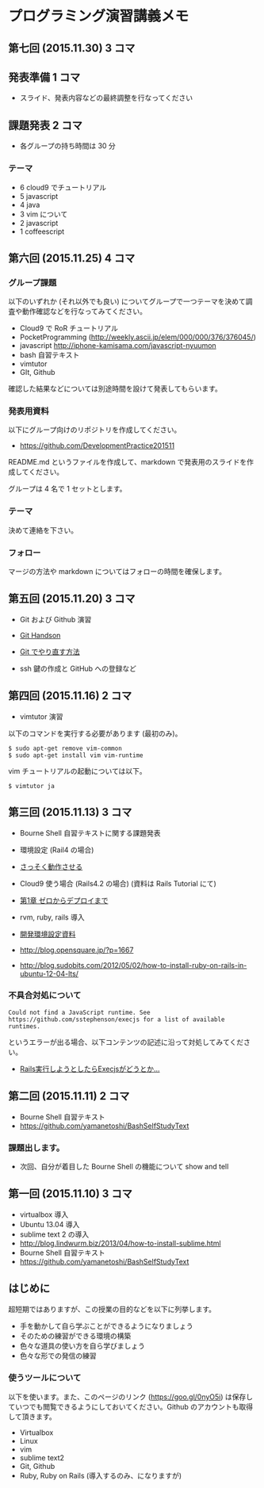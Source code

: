 # プログラミング演習講義メモ

## 第七回 (2015.11.30) 3 コマ

## 発表準備 1 コマ

- スライド、発表内容などの最終調整を行なってください

## 課題発表 2 コマ

- 各グループの持ち時間は 30 分

### テーマ

- 6 cloud9 でチュートリアル
- 5 javascript
- 4 java
- 3 vim について
- 2 javascript
- 1 coffeescript

## 第六回 (2015.11.25) 4 コマ

### グループ課題

以下のいずれか (それ以外でも良い) についてグループで一つテーマを決めて調査や動作確認などを行なってみてください。

- Cloud9 で RoR チュートリアル
- PocketProgramming (http://weekly.ascii.jp/elem/000/000/376/376045/)
- javascript http://iphone-kamisama.com/javascript-nyuumon
- bash 自習テキスト
- vimtutor
- GIt, Github

確認した結果などについては別途時間を設けて発表してもらいます。

### 発表用資料

以下にグループ向けのリポジトリを作成してください。

- https://github.com/DevelopmentPractice201511

README.md というファイルを作成して、markdown で発表用のスライドを作成してください。

グループは 4 名で 1 セットとします。

### テーマ

決めて連絡を下さい。

### フォロー

マージの方法や markdown についてはフォローの時間を確保します。


## 第五回 (2015.11.20) 3 コマ

- Git および Github 演習

 - [Git Handson](https://github.com/yamanetoshi/Git-Handson/blob/master/tutorial.md)
 - [Git でやり直す方法](https://github.com/yamanetoshi/Git-Handson/blob/master/retry.md)

- ssh 鍵の作成と GitHub への登録など

## 第四回 (2015.11.16) 2 コマ

- vimtutor 演習

以下のコマンドを実行する必要があります (最初のみ)。

```
$ sudo apt-get remove vim-common
$ sudo apt-get install vim vim-runtime
```

vim チュートリアルの起動については以下。

```
$ vimtutor ja
```

## 第三回 (2015.11.13) 3 コマ

- Bourne Shell 自習テキストに関する課題発表

- 環境設定 (Rail4 の場合)
 - [さっそく動作させる](http://railstutorial.jp/chapters/beginning?version=4.0#sec-up_and_running)


- Cloud9 使う場合 (Rails4.2 の場合) (資料は Rails Tutorial にて)
 - [第1章 ゼロからデプロイまで](http://railstutorial.jp/chapters/beginning?version=4.2#cha-beginning)


- rvm, ruby, rails 導入
 - [開発環境設定資料](https://github.com/DevelopmentPractice201308/material/blob/master/installation.md)
 - http://blog.opensquare.jp/?p=1667
 - http://blog.sudobits.com/2012/05/02/how-to-install-ruby-on-rails-in-ubuntu-12-04-lts/

### 不具合対処について

```
Could not find a JavaScript runtime. See https://github.com/sstephenson/execjs for a list of available runtimes.
```

というエラーが出る場合、以下コンテンツの記述に沿って対処してみてください。

- [Rails実行しようとしたらExecjsがどうとか…](http://qiita.com/timadayon/items/21201378bbb6034c9edb)


## 第二回 (2015.11.11) 2 コマ

- Bourne Shell 自習テキスト
 - https://github.com/yamanetoshi/BashSelfStudyText

### 課題出します。

- 次回、自分が着目した Bourne Shell の機能について show and tell

## 第一回 (2015.11.10) 3 コマ

- virtualbox 導入
- Ubuntu 13.04 導入
- sublime text 2 の導入
 - http://blog.lindwurm.biz/2013/04/how-to-install-sublime.html
- Bourne Shell 自習テキスト
 - https://github.com/yamanetoshi/BashSelfStudyText

## はじめに

超短期ではありますが、この授業の目的などを以下に列挙します。

- 手を動かして自ら学ぶことができるようになりましょう
- そのための練習ができる環境の構築
- 色々な道具の使い方を自ら学びましょう
- 色々な形での発信の練習

### 使うツールについて

以下を使います。また、このページのリンク (https://goo.gl/0nyO5i) は保存していつでも閲覧できるようにしておいてください。Github のアカウントも取得して頂きます。

- Virtualbox
- Linux
- vim
- sublime text2
- Git, Github
- Ruby, Ruby on Rails (導入するのみ、になりますが)
